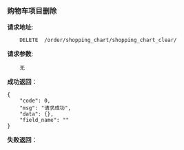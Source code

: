 ###  购物车项目删除

**请求地址**:
```
    DELETE  /order/shopping_chart/shopping_chart_clear/
```

**请求参数**:
```
    无
```

**成功返回**：
```
{
    "code": 0,
    "msg": "请求成功",
    "data": {},
    "field_name": ""
}
```

**失败返回**：
```

```